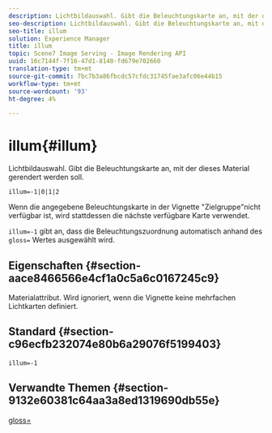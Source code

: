 ```yaml
---
description: Lichtbildauswahl. Gibt die Beleuchtungskarte an, mit der dieses Material gerendert werden soll.
seo-description: Lichtbildauswahl. Gibt die Beleuchtungskarte an, mit der dieses Material gerendert werden soll.
seo-title: illum
solution: Experience Manager
title: illum
topic: Scene7 Image Serving - Image Rendering API
uuid: 16c7144f-7f16-47d1-8140-fd679e702660
translation-type: tm+mt
source-git-commit: 7bc7b3a86fbcdc57cfdc31745fae3afc06e44b15
workflow-type: tm+mt
source-wordcount: '93'
ht-degree: 4%

---
```



# illum{#illum}

Lichtbildauswahl. Gibt die Beleuchtungskarte an, mit der dieses Material gerendert werden soll.

`illum=-1|0|1|2`

Wenn die angegebene Beleuchtungskarte in der Vignette &quot;Zielgruppe&quot;nicht verfügbar ist, wird stattdessen die nächste verfügbare Karte verwendet.

`illum=-1` gibt an, dass die Beleuchtungszuordnung automatisch anhand des  `gloss=` Wertes ausgewählt wird.

## Eigenschaften {#section-aace8466566e4cf1a0c5a6c0167245c9}

Materialattribut. Wird ignoriert, wenn die Vignette keine mehrfachen Lichtkarten definiert.

## Standard {#section-c96ecfb232074e80b6a29076f5199403}

`illum=-1`

## Verwandte Themen {#section-9132e60381c64aa3a8ed1319690db55e}

[gloss=](../../../../../ir-api/http-protocol/image-rendering-api-ref/c-ir-http-protocol-ref/c-ir-http-protocol-command-reference/r-ir-http-gloss.md#reference-325aef2ee51e4e1584a06047427340ca)
